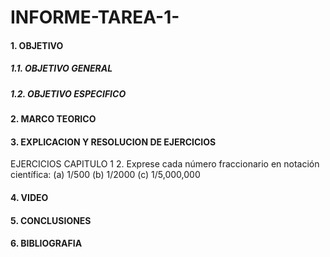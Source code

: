 # INFORME-TAREA-1-

#### 1. OBJETIVO
##### 1.1. OBJETIVO GENERAL
##### 1.2. OBJETIVO ESPECIFICO
#### 2. MARCO TEORICO
#### 3. EXPLICACION Y RESOLUCION DE EJERCICIOS
   EJERCICIOS CAPITULO 1
2. Exprese cada número fraccionario en notación científica: 
   (a) 1/500 (b) 1/2000 (c) 1/5,000,000
#### 4. VIDEO
#### 5. CONCLUSIONES
#### 6. BIBLIOGRAFIA

